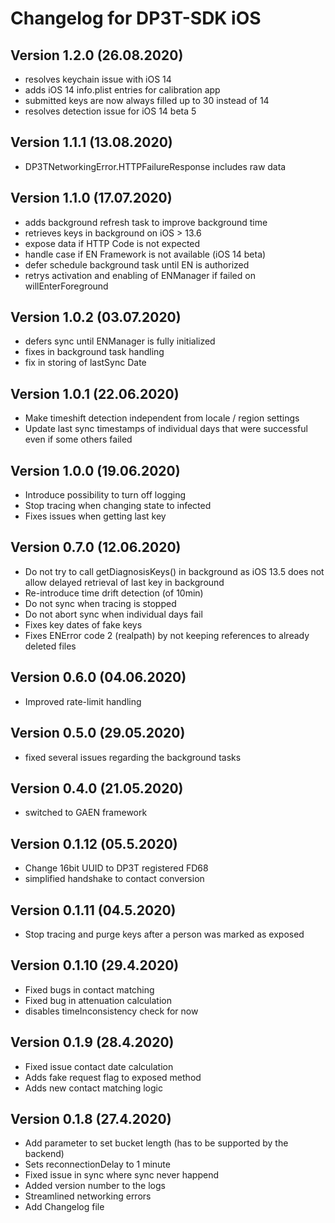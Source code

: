 # Changelog for DP3T-SDK iOS

## Version 1.2.0 (26.08.2020)
- resolves keychain issue with iOS 14
- adds iOS 14 info.plist entries for calibration app
- submitted keys are now always filled up to 30 instead of 14
- resolves detection issue for iOS 14 beta 5

## Version 1.1.1 (13.08.2020)
- DP3TNetworkingError.HTTPFailureResponse includes raw data

## Version 1.1.0 (17.07.2020)
- adds background refresh task to improve background time
- retrieves keys in background on iOS > 13.6
- expose data if HTTP Code is not expected
- handle case if EN Framework is not available (iOS 14 beta)
- defer schedule background task until EN is authorized
- retrys activation and enabling of ENManager if failed on willEnterForeground

## Version 1.0.2 (03.07.2020)
- defers sync until ENManager is fully initialized
- fixes in background task handling
- fix in storing of lastSync Date

## Version 1.0.1 (22.06.2020)
- Make timeshift detection independent from locale / region settings
- Update last sync timestamps of individual days that were successful even if some others failed

## Version 1.0.0 (19.06.2020)
- Introduce possibility to turn off logging
- Stop tracing when changing state to infected
- Fixes issues when getting last key 

## Version 0.7.0 (12.06.2020)
- Do not try to call getDiagnosisKeys() in background as iOS 13.5 does not allow delayed retrieval of last key in background
- Re-introduce time drift detection (of 10min)
- Do not sync when tracing is stopped 
- Do not abort sync when individual days fail
- Fixes key dates of fake keys 
- Fixes ENError code 2 (realpath) by not keeping references to already deleted files

## Version 0.6.0 (04.06.2020)
- Improved rate-limit handling

## Version 0.5.0 (29.05.2020)
- fixed several issues regarding the background tasks

## Version 0.4.0 (21.05.2020)

- switched to GAEN framework

## Version 0.1.12 (05.5.2020)
- Change 16bit UUID to DP3T registered FD68
- simplified handshake to contact conversion

## Version 0.1.11 (04.5.2020)
- Stop tracing and purge keys after a person was marked as exposed

## Version 0.1.10 (29.4.2020)
- Fixed bugs in contact matching
- Fixed bug in attenuation calculation
- disables timeInconsistency check for now

## Version 0.1.9 (28.4.2020)
- Fixed issue contact date calculation
- Adds fake request flag to exposed method
- Adds new contact matching logic

## Version 0.1.8 (27.4.2020)
- Add parameter to set bucket length (has to be supported by the backend)
- Sets reconnectionDelay to 1 minute
- Fixed issue in sync where sync never happend
- Added version number to the logs
- Streamlined networking errors
- Add Changelog file
